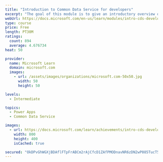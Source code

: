 ```yaml
---
title: "Introduction to Common Data Service for developers"
excerpt: "The goal of this module is to give an introductory overview of the Power Platform SDKs that are available from Microsoft via NuGet."
webUrl: https://docs.microsoft.com/en-us/learn/modules/intro-cds-developers-power-platform/
type: course
price: Free
length: PT30M
ratings:
  count: 894
  average: 4.676734
heat: 50

provider:
  name: Microsoft Learn
  domain: microsoft.com
  images:
    - url: /assets/images/organizations/microsoft.com-50x50.jpg
      width: 50
      height: 50

levels:
  - Intermediate

topics:
  - Power Apps
  - Common Data Service

images:
  - url: https://docs.microsoft.com/learn/achievements/intro-cds-developers-power-platform-social.png
    width: 800
    height: 400
    isCached: true

secured: "OkDPvGhWGXjBDAflFTpFrABCm2rAjCfcD1ZAfPMODnavNR6zDN2wP085TucT5C5CPUvPFhcmLgTPk4NS/Ki2F3scbt3h5EIEHKDjFTywCahpHGCfsd9AS9s2kPqAC3T7+KE2q+2DAN59wASDDVKhrZ3bxZidhGRcsvttu60Tv2zGjWGa64Toqso5r2ErAcmYG7ZkRKYbUfG4sUP2aggwqV4NGeoSZH+zL3NnRS8AniMbuU03Y+MwhfKGKXI27MdOCgtZV5yGF8q2WxfuLHc6RqGt7EOiCerZTKZk89anP59AWYMoeQkkapfQZg83tAmCuj5tjcRHmBJJlDxMKYymp5rWvvqxA5uooOQk5ao9VC/f0MXacXiCBjHxxi/zQiOZzbGFYm00roxMCO5ESD6Nd5JGCRo9Kp79Mn697fgt7Yw=;NYKrksvQJfx624WxuuBbSg=="
---
```


